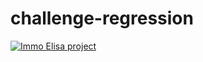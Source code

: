 # challenge-regression
[![Immo Elisa project](https://github.com/JulienAlardot/ImmoElisa/actions/workflows/Immo-Elisa.yml/badge.svg?branch=main)](https://github.com/JulienAlardot/ImmoElisa/actions/workflows/Immo-Elisa.yml)
